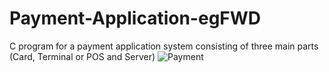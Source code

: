 # Payment-Application-egFWD
C program for a payment application system consisting of three main parts (Card, Terminal or POS and Server)
![Payment](https://github.com/mohamed-elsayed13/Payment-Application-egFWD/assets/64938275/3ce1b42b-edc8-4ab4-8a45-44d62343a30d)
